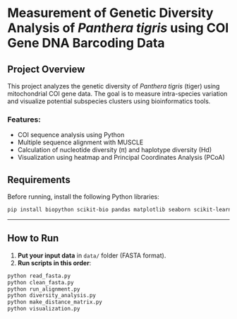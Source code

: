 # Measurement of Genetic Diversity Analysis of _Panthera tigris_ using COI Gene DNA Barcoding Data

## **Project Overview**

This project analyzes the genetic diversity of *Panthera tigris* (tiger) using mitochondrial COI gene data. The goal is to measure intra-species variation and visualize potential subspecies clusters using bioinformatics tools.

### **Features:**
- COI sequence analysis using Python
- Multiple sequence alignment with MUSCLE
- Calculation of nucleotide diversity (π) and haplotype diversity (Hd)
- Visualization using heatmap and Principal Coordinates Analysis (PCoA)

## **Requirements**

Before running, install the following Python libraries:

```bash
pip install biopython scikit-bio pandas matplotlib seaborn scikit-learn
```

---

## **How to Run**

1. **Put your input data** in `data/` folder (FASTA format).
2. **Run scripts in this order**:

```bash
python read_fasta.py
python clean_fasta.py
python run_alignment.py
python diversity_analysis.py
python make_distance_matrix.py
python visualization.py
```
